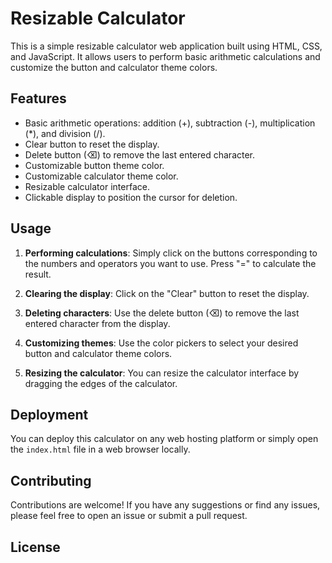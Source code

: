 # Resizable Calculator

This is a simple resizable calculator web application built using HTML, CSS, and JavaScript. It allows users to perform basic arithmetic calculations and customize the button and calculator theme colors.

## Features

- Basic arithmetic operations: addition (+), subtraction (-), multiplication (*), and division (/).
- Clear button to reset the display.
- Delete button (⌫) to remove the last entered character.
- Customizable button theme color.
- Customizable calculator theme color.
- Resizable calculator interface.
- Clickable display to position the cursor for deletion.

## Usage

1. **Performing calculations**: Simply click on the buttons corresponding to the numbers and operators you want to use. Press "=" to calculate the result.

2. **Clearing the display**: Click on the "Clear" button to reset the display.

3. **Deleting characters**: Use the delete button (⌫) to remove the last entered character from the display.

4. **Customizing themes**: Use the color pickers to select your desired button and calculator theme colors.

5. **Resizing the calculator**: You can resize the calculator interface by dragging the edges of the calculator.

## Deployment

You can deploy this calculator on any web hosting platform or simply open the `index.html` file in a web browser locally.

## Contributing

Contributions are welcome! If you have any suggestions or find any issues, please feel free to open an issue or submit a pull request.

## License
